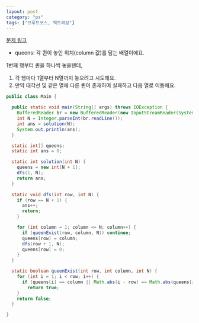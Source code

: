 ```yaml
---
layout: post
category: "ps"
tags: ["브루트포스, 백트래킹"]
---
```


[문제 링크](https://www.acmicpc.net/problem/9663)

- queens: 각 퀸이 놓인 위치(column 값)를 담는 배열이에요.

1번째 행부터 퀸을 하나씩 놓을텐데,

1. 각 행마다 1열부터 N열까지 놓으려고 시도해요.
2. 만약 대각선 및 같은 열에 다른 퀸이 존재하여 실패하고 다음 열로 이동해요.

```java
public class Main {

  public static void main(String[] args) throws IOException {
    BufferedReader br = new BufferedReader(new InputStreamReader(System.in));
    int N = Integer.parseInt(br.readLine());
    int ans = solution(N);
    System.out.println(ans);
  }

  static int[] queens;
  static int ans = 0;

  static int solution(int N) {
    queens = new int[N + 1];
    dfs(1, N);
    return ans;
  }

  static void dfs(int row, int N) {
    if (row == N + 1) {
      ans++;
      return;
    }

    for (int column = 1; column <= N; column++) {
      if (queenExist(row, column, N)) continue;
      queens[row] = column;
      dfs(row + 1, N);
      queens[row] = 0;
    }
  }

  static boolean queenExist(int row, int column, int N) {
    for (int i = 1; i < row; i++) {
      if (queens[i] == column || Math.abs(i - row) == Math.abs(queens[i] - column))
        return true;
    }
    return false;
  }

}
```
